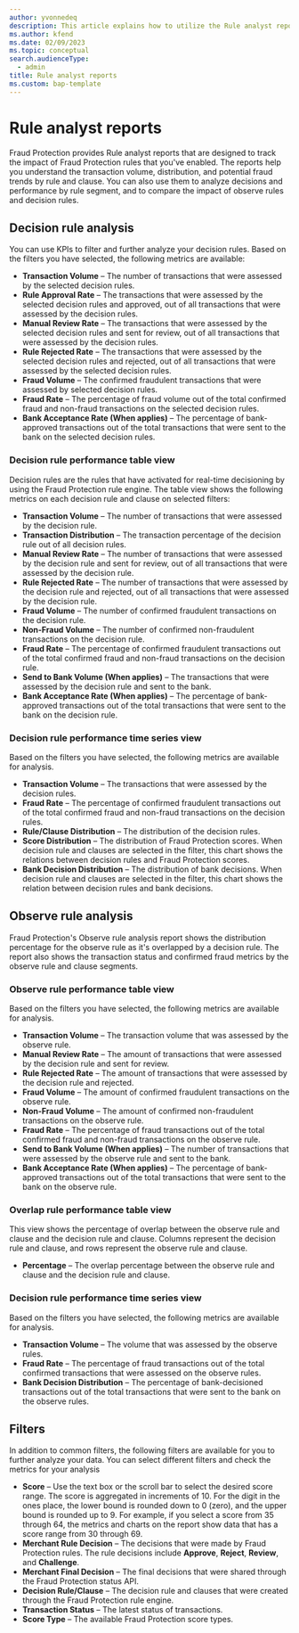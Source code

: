 ```yaml
---
author: yvonnedeq
description: This article explains how to utilize the Rule analyst reports in Microsoft Dynamics 365 Fraud Protection.
ms.author: kfend
ms.date: 02/09/2023
ms.topic: conceptual
search.audienceType:
  - admin
title: Rule analyst reports
ms.custom: bap-template
---
```


# Rule analyst reports

Fraud Protection provides Rule analyst reports that are designed to track the impact of Fraud Protection rules that you've enabled. The reports help you understand the transaction volume, distribution, and potential fraud trends by rule and clause. You can also use them to analyze decisions and performance by rule segment, and to compare the impact of observe rules and decision rules.

## Decision rule analysis
You can use KPIs to filter and further analyze your decision rules. Based on the filters you have selected, the following metrics are available:

- **Transaction Volume** – The number of transactions that were assessed by the selected decision rules.
- **Rule Approval Rate** – The transactions that were assessed by the selected decision rules and approved, out of all transactions that were assessed by the decision rules. 
- **Manual Review Rate** – The transactions that were assessed by the selected decision rules and sent for review, out of all transactions that were assessed by the decision rules.
- **Rule Rejected Rate** – The transactions that were assessed by the selected decision rules and rejected, out of all transactions that were assessed by the selected decision rules.
- **Fraud Volume** – The confirmed fraudulent transactions that were assessed by selected decision rules.
- **Fraud Rate** – The percentage of fraud volume out of the total confirmed fraud and non-fraud transactions on the selected decision rules.
- **Bank Acceptance Rate (When applies)** – The percentage of bank-approved transactions out of the total transactions that were sent to the bank on the selected decision rules.

### Decision rule performance table view
Decision rules are the rules that have activated for real-time decisioning by using the Fraud Protection rule engine. The table view shows the following metrics on each decision rule and clause on selected filters:

- **Transaction Volume** – The number of transactions that were assessed by the decision rule.
- **Transaction Distribution** – The transaction percentage of the decision rule out of all decision rules.
- **Manual Review Rate** – The number of transactions that were assessed by the decision rule and sent for review, out of all transactions that were assessed by the decision rule.
- **Rule Rejected Rate** – The number of transactions that were assessed by the decision rule and rejected, out of all transactions that were assessed by the decision rule.
- **Fraud Volume** – The number of confirmed fraudulent transactions on the decision rule.
- **Non-Fraud Volume** – The number of confirmed non-fraudulent transactions on the decision rule.
- **Fraud Rate** – The percentage of confirmed fraudulent transactions out of the total confirmed fraud and non-fraud transactions on the decision rule.
- **Send to Bank Volume (When applies)** – The transactions that were assessed by the decision rule and sent to the bank.
- **Bank Acceptance Rate (When applies)** – The percentage of bank-approved transactions out of the total transactions that were sent to the bank on the decision rule.

### Decision rule performance time series view
Based on the filters you have selected, the following metrics are available for analysis.

- **Transaction Volume** – The transactions that were assessed by the decision rules.
- **Fraud Rate** – The percentage of confirmed fraudulent transactions out of the total confirmed fraud and non-fraud transactions on the decision rules.
- **Rule/Clause Distribution** – The distribution of the decision rules.
- **Score Distribution** – The distribution of Fraud Protection scores. When decision rule and clauses are selected in the filter, this chart shows the relations between decision rules and Fraud Protection scores.
- **Bank Decision Distribution** – The distribution of bank decisions. When decision rule and clauses are selected in the filter, this chart shows the relation between decision rules and bank decisions.

## Observe rule analysis
Fraud Protection's Observe rule analysis report shows the distribution percentage for the observe rule as it's overlapped by a decision rule. The report also shows the transaction status and confirmed fraud metrics by the observe rule and clause segments.

### Observe rule performance table view
Based on the filters you have selected, the following metrics are available for analysis.

- **Transaction Volume** – The transaction volume that was assessed by the observe rule.
- **Manual Review Rate** – The amount of transactions that were assessed by the decision rule and sent for review.
- **Rule Rejected Rate** – The amount of transactions that were assessed by the decision rule and rejected.
- **Fraud Volume** – The amount of confirmed fraudulent transactions on the observe rule.
- **Non-Fraud Volume** – The amount of confirmed non-fraudulent transactions on the observe rule.
- **Fraud Rate** – The percentage of fraud transactions out of the total confirmed fraud and non-fraud transactions on the observe rule.
- **Send to Bank Volume (When applies)** – The number of transactions that were assessed by the observe rule and sent to the bank.
- **Bank Acceptance Rate (When applies)** – The percentage of bank-approved transactions out of the total transactions that were sent to the bank on the observe rule.

### Overlap rule performance table view
This view shows the percentage of overlap between the observe rule and clause and the decision rule and clause. Columns represent the decision rule and clause, and rows represent the observe rule and clause.

- **Percentage** – The overlap percentage between the observe rule and clause and the decision rule and clause.

### Decision rule performance time series view
Based on the filters you have selected, the following metrics are available for analysis.

- **Transaction Volume** – The volume that was assessed by the observe rules.
- **Fraud Rate** – The percentage of fraud transactions out of the total confirmed transactions that were assessed on the observe rules.
- **Bank Decision Distribution** – The percentage of bank-decisioned transactions out of the total transactions that were sent to the bank on the observe rules.

## Filters
In addition to common filters, the following filters are available for you to further analyze your data. You can select different filters and check the metrics for your analysis

- **Score** – Use the text box or the scroll bar to select the desired score range. The score is aggregated in increments of 10. For the digit in the ones place, the lower bound is rounded down to 0 (zero), and the upper bound is rounded up to 9. For example, if you select a score from 35 through 64, the metrics and charts on the report show data that has a score range from 30 through 69.
- **Merchant Rule Decision** – The decisions that were made by Fraud Protection rules. The rule decisions include **Approve**, **Reject**, **Review**, and **Challenge**.
- **Merchant Final Decision** – The final decisions that were shared through the Fraud Protection status API.
- **Decision Rule/Clause** – The decision rule and clauses that were created through the Fraud Protection rule engine.
- **Transaction Status** – The latest status of transactions.
- **Score Type** – The available Fraud Protection score types.

